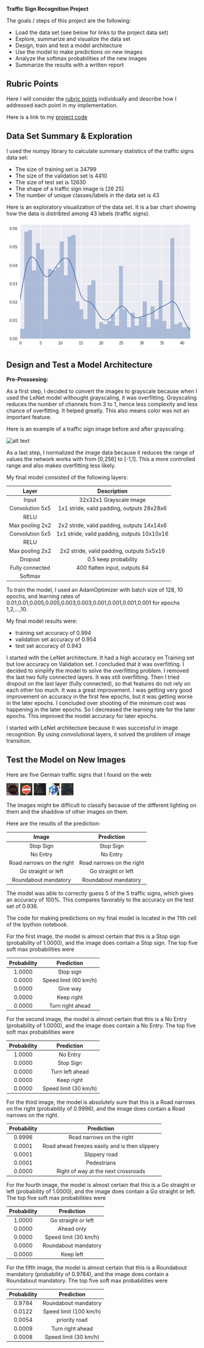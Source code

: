 **Traffic Sign Recognition Project**

The goals / steps of this project are the following:
* Load the data set (see below for links to the project data set)
* Explore, summarize and visualize the data set
* Design, train and test a model architecture
* Use the model to make predictions on new images
* Analyze the softmax probabilities of the new images
* Summarize the results with a written report


[//]: # (Image References)

[image1]: ./examples/test_images/visualization.png "Visualization"
[image2]: ./examples/grayscale.jpg "Grayscaling"
[image3]: ./examples/random_noise.jpg "Random Noise"
[image4]: ./examples/test_images/14.jpg "Traffic Sign 1"
[image5]: ./examples/test_images/17.jpg "Traffic Sign 2"
[image6]: ./examples/test_images/24.jpg "Traffic Sign 3"
[image7]: ./examples/test_images/37.jpg "Traffic Sign 4"
[image8]: ./examples/test_images/40.jpg "Traffic Sign 5"

## Rubric Points
Here I will consider the [rubric points](https://review.udacity.com/#!/rubrics/481/view) individually and describe how I addressed each point in my implementation.  

Here is a link to my [project code](https://github.com/hshirazi/CarND-Traffic-Sign-Classifier-Project/blob/master/Traffic_Sign_Classifier.ipynb)

## Data Set Summary & Exploration

I used the numpy library to calculate summary statistics of the traffic
signs data set:

* The size of training set is 34799
* The size of the validation set is 4410
* The size of test set is 12630
* The shape of a traffic sign image is [26 25]
* The number of unique classes/labels in the data set is 43

Here is an exploratory visualization of the data set. It is a bar chart showing how the data is distribted among 43 labels (traffic signs).

![alt text][image1]

## Design and Test a Model Architecture

**Pre-Prossesing:**

As a first step, I decided to convert the images to grayscale because when I used the LeNet model withought grayscaling, it was overfitting. Grayscaling reduces the number of channels from 3 to 1, hence less complexity and less chance of overfitting. It helped greatly. This also means color was not an important feature.

Here is an example of a traffic sign image before and after grayscaling.

![alt text][image2]

As a last step, I normalized the image data because it reduces the range of values the network works with from [0,256] to [-1,1]. This a more controlled range and also makes overfitting less likely.


My final model consisted of the following layers:

| Layer         		|     Description	        					| 
|:---------------------:|:---------------------------------------------:| 
| Input         		| 32x32x1 Grayscale image   							| 
| Convolution 5x5     	| 1x1 stride, valid padding, outputs 28x28x6 	|
| RELU					|												|
| Max pooling	2x2      	| 2x2 stride, valid padding, outputs 14x14x6 				|
| Convolution 5x5	    | 1x1 stride, valid padding, outputs 10x10x16      									|
| RELU					|												|
| Max pooling	2x2      	| 2x2 stride, valid padding, outputs 5x5x16 				|
| Dropout					|					0.5 keep probability							|
| Fully connected		| 400 flatten input, outputs 84       									|
| Softmax				|        									|
 

To train the model, I used an AdamOptimizer with batch size of 128, 10 epochs, and learning rates of 0.01,0.01,0.005,0.005,0.003,0.003,0.001,0.001,0.001,0.001 for epochs 1,2,...,10.

My final model results were:
* training set accuracy of 0.994
* validation set accuracy of 0.954 
* test set accuracy of 0.943

I started with the LeNet architecture. It had a high accuracy on Training set but low accuracy on Validation set. I concluded that it was overfitting. I decided to simplify the model to solve the overfitting problem. I removed the last two fully connected layers. It was still overfitting. Then I tried dropout on the last layer (fully connected), so that features do not rely on each other too much. It was a great improvement. I was getting very good improvement on accuracy in the first few epochs, but it was getting worse in the later epochs. I concluded over shooting of the minimum cost was happening in the later epochs. So I decreased the learning rate for the later epochs. This improved the model accuracy for later epochs.

I started with LeNet architecture because it was successful in image recognition. By using convolutional layers, it solved the problem of image transition.
 
## Test the Model on New Images

Here are five German traffic signs that I found on the web:

![alt text][image4] ![alt text][image5] ![alt text][image6] 
![alt text][image7] ![alt text][image8]

The images might be difficult to classify because of the different lighting on them and the shaddow of other images on them.

Here are the results of the prediction:

| Image			        |     Prediction	        					| 
|:---------------------:|:---------------------------------------------:| 
| Stop Sign      		| Stop Sign   									| 
| No Entry     			| No Entry 										|
| Road narrows on the right	| Road narrows on the right	|
| Go straight or left	      		| Go straight or left					 				|
| Roundabout mandatory			| Roundabout mandatory     							|


The model was able to correctly guess 5 of the 5 traffic signs, which gives an accuracy of 100%. This compares favorably to the accuracy on the test set of 0.936.

The code for making predictions on my final model is located in the 11th cell of the Ipython notebook.

For the first image, the model is almost certain that this is a Stop sign (probability of 1.0000), and the image does contain a Stop sign. The top five soft max probabilities were

| Probability         	|     Prediction	        					| 
|:---------------------:|:---------------------------------------------:| 
| 1.0000         			| Stop sign   									| 
| 0.0000     				| Speed limit (60 km/h)	 										|
| 0.0000					| Give way											|
| 0.0000	      			| Keep right					 				|
| 0.0000				    | Turn right ahead    							|

For the second image, the model is almost certain that this is a No Entry (probability of 1.0000), and the image does contain a No Entry. The top five soft max probabilities were

| Probability         	|     Prediction	        					| 
|:---------------------:|:---------------------------------------------:| 
| 1.0000         			| No Entry   									| 
| 0.0000     				| Stop Sign 										|
| 0.0000					| Turn left ahead											|
| 0.0000	      			| Keep right					 				|
| 0.0000				    | Speed limit (30 km/h)     							|

For the third image, the model is absolutely sure that this is a Road narrows on the right (probability of 0.9996), and the image does contain a Road narrows on the right.

| Probability         	|     Prediction	        					| 
|:---------------------:|:---------------------------------------------:| 
| 0.9996         			| Road narrows on the right  									| 
| 0.0001     				| Road ahead freezes easily and is then slippery 										|
| 0.0001					| 					Slippery road						|
| 0.0001	      			| Pedestrians				 				|
| 0.0000				    | Right of way at the next crossroads    							|


For the fourth image, the model is almost certain that this is a Go straight or left (probability of 1.0000), and the image does contain a Go straight or left. The top five soft max probabilities were


| Probability         	|     Prediction	        					| 
|:---------------------:|:---------------------------------------------:| 
| 1.0000         			| Go straight or left	   									| 
| 0.0000     				| Ahead only 										|
| 0.0000					| Speed limit (30 km/h)											|
| 0.0000	      			| Roundabout mandatory					 				|
| 0.0000				    | Keep left    							|

For the fifth image, the model is almost certain that this is a Roundabout mandatory (probability of 0.9784), and the image does contain a Roundabout mandatory. The top five soft max probabilities were


| Probability         	|     Prediction	        					| 
|:---------------------:|:---------------------------------------------:| 
| 0.9784         			| Roundabout mandatory	   									| 
| 0.0122     				| Speed limit (100 km/h) 										|
| 0.0054					| priority road											|
| 0.0009	      			| Turn right ahead					 				|
| 0.0008				    | Speed limit (30 km/h)    							|


